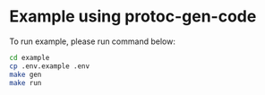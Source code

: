 # Example using protoc-gen-code

To run example, please run command below:

```sh
cd example
cp .env.example .env
make gen
make run
```